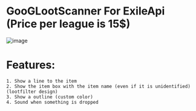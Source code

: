 # GooGLootScanner For ExileApi (Price per league is 15$)
![image](https://github.com/SharkCheating/GoGLootScanner/assets/167468191/e12dc169-48df-4b3e-bb35-886d1016a1c4)

# Features:

```
1. Show a line to the item
2. Show the item box with the item name (even if it is unidentified) (lootfilter design)
3. Show a outline (custom color)
4. Sound when something is dropped
```
